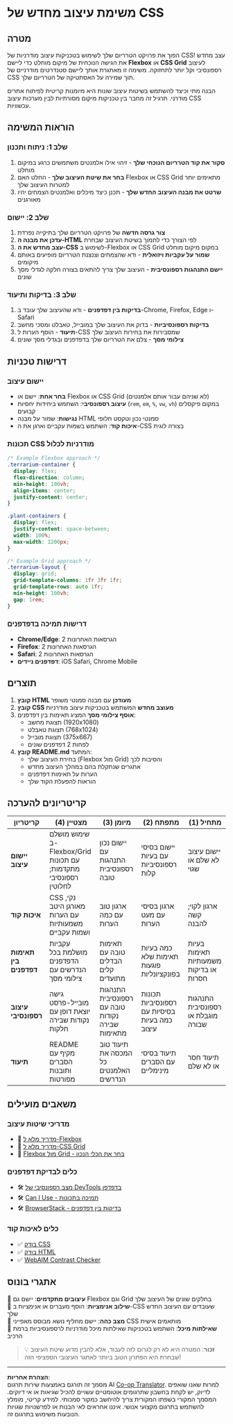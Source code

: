 <!--
CO_OP_TRANSLATOR_METADATA:
{
  "original_hash": "bee6762d4092a13fc7c338814963f980",
  "translation_date": "2025-10-23T01:26:14+00:00",
  "source_file": "3-terrarium/2-intro-to-css/assignment.md",
  "language_code": "he"
}
-->
# משימת עיצוב מחדש של CSS

## מטרה

הפוך את פרויקט הטרריום שלך לשימוש בטכניקות עיצוב מודרניות של CSS! עצב מחדש את הגישה הנוכחית של מיקום מוחלט כדי ליישם **Flexbox** או **CSS Grid** לעיצוב רספונסיבי וקל יותר לתחזוקה. משימה זו מאתגרת אותך ליישם סטנדרטים מודרניים של CSS תוך שמירה על האסתטיקה של הטרריום שלך.

הבנה מתי וכיצד להשתמש בשיטות עיצוב שונות היא מיומנות קריטית לפיתוח אתרים מודרני. תרגיל זה מחבר בין טכניקות מיקום מסורתיות לבין מערכות עיצוב CSS עכשוויות.

## הוראות המשימה

### שלב 1: ניתוח ותכנון
1. **סקור את קוד הטרריום הנוכחי שלך** - זיהוי אילו אלמנטים משתמשים כרגע במיקום מוחלט
2. **בחר את שיטת העיצוב שלך** - החלט האם Flexbox או CSS Grid מתאימים יותר למטרות העיצוב שלך
3. **שרטט את מבנה העיצוב החדש שלך** - תכנן כיצד מיכלים ואלמנטים הצמחים יהיו מאורגנים

### שלב 2: יישום
1. **צור גרסה חדשה** של פרויקט הטרריום שלך בתיקייה נפרדת
2. **עדכן את מבנה ה-HTML** לפי הצורך כדי לתמוך בשיטת העיצוב שבחרת
3. **עצב מחדש את ה-CSS** לשימוש ב-Flexbox או CSS Grid במקום מיקום מוחלט
4. **שמור על עקביות ויזואלית** - ודא שהצמחים וצנצנת הטרריום מופיעים באותם מיקומים
5. **יישם התנהגות רספונסיבית** - העיצוב שלך צריך להתאים בצורה חלקה לגדלי מסך שונים

### שלב 3: בדיקות ותיעוד
1. **בדיקות בין דפדפנים** - ודא שהעיצוב שלך עובד ב-Chrome, Firefox, Edge ו-Safari
2. **בדיקות רספונסיביות** - בדוק את העיצוב שלך במובייל, טאבלט ומסכי מחשב
3. **תיעוד** - הוסף הערות ל-CSS שמסבירות את בחירות העיצוב שלך
4. **צילומי מסך** - צלם את הטרריום שלך בדפדפנים ובגדלי מסך שונים

## דרישות טכניות

### יישום עיצוב
- **בחר אחת**: יישם או Flexbox או CSS Grid (לא שניהם עבור אותם אלמנטים)
- **עיצוב רספונסיבי**: השתמש ביחידות יחסיות (`rem`, `em`, `%`, `vw`, `vh`) במקום פיקסלים קבועים
- **נגישות**: שמור על מבנה HTML סמנטי נכון וטקסט חלופי
- **איכות קוד**: השתמש בשמות עקביים וארגן את ה-CSS בצורה לוגית

### תכונות CSS מודרניות לכלול
```css
/* Example Flexbox approach */
.terrarium-container {
  display: flex;
  flex-direction: column;
  min-height: 100vh;
  align-items: center;
  justify-content: center;
}

.plant-containers {
  display: flex;
  justify-content: space-between;
  width: 100%;
  max-width: 1200px;
}

/* Example Grid approach */
.terrarium-layout {
  display: grid;
  grid-template-columns: 1fr 3fr 1fr;
  grid-template-rows: auto 1fr;
  min-height: 100vh;
  gap: 1rem;
}
```

### דרישות תמיכה בדפדפנים
- **Chrome/Edge**: 2 הגרסאות האחרונות
- **Firefox**: 2 הגרסאות האחרונות  
- **Safari**: 2 הגרסאות האחרונות
- **דפדפנים ניידים**: iOS Safari, Chrome Mobile

## תוצרים

1. **קובץ HTML מעודכן** עם מבנה סמנטי משופר
2. **קובץ CSS מעוצב מחדש** המשתמש בטכניקות עיצוב מודרניות
3. **אוסף צילומי מסך** המציג תאימות בין דפדפנים:
   - תצוגת מחשב (1920x1080)
   - תצוגת טאבלט (768x1024) 
   - תצוגת מובייל (375x667)
   - לפחות 2 דפדפנים שונים
4. **קובץ README.md** המתעד:
   - בחירת העיצוב שלך (Flexbox מול Grid) והסיבות לכך
   - אתגרים שנתקלת בהם במהלך העיצוב מחדש
   - הערות על תאימות דפדפנים
   - הוראות להפעלת הקוד שלך

## קריטריונים להערכה

| קריטריון | מצטיין (4) | מיומן (3) | מתפתח (2) | מתחיל (1) |
|----------|------------|------------|-----------|-----------|
| **יישום עיצוב** | שימוש מושלם ב-Flexbox/Grid עם תכונות מתקדמות; רספונסיבי לחלוטין | יישום נכון עם התנהגות רספונסיבית טובה | יישום בסיסי עם בעיות רספונסיביות קלות | יישום עיצוב לא שלם או שגוי |
| **איכות קוד** | CSS נקי, מאורגן היטב עם הערות משמעותיות ושמות עקביים | ארגון טוב עם כמה הערות | ארגון בסיסי עם מעט הערות | ארגון לקוי; קשה להבנה |
| **תאימות בין דפדפנים** | עקביות מושלמת בכל הדפדפנים הנדרשים עם צילומי מסך | תאימות טובה עם הבדלים קלים מתועדים | כמה בעיות תאימות שלא פוגעות בפונקציונליות | בעיות תאימות משמעותיות או בדיקות חסרות |
| **עיצוב רספונסיבי** | גישה מובייל-פרסט יוצאת דופן עם נקודות שבירה חלקות | התנהגות רספונסיבית טובה עם נקודות שבירה מתאימות | תכונות רספונסיביות בסיסיות עם כמה בעיות עיצוב | התנהגות רספונסיבית מוגבלת או שבורה |
| **תיעוד** | README מקיף עם הסברים ותובנות מפורטות | תיעוד טוב המכסה את כל האלמנטים הנדרשים | תיעוד בסיסי עם הסברים מינימליים | תיעוד חסר או לא שלם |

## משאבים מועילים

### מדריכי שיטות עיצוב
- 📖 [מדריך מלא ל-Flexbox](https://css-tricks.com/snippets/css/a-guide-to-flexbox/)
- 📖 [מדריך מלא ל-CSS Grid](https://css-tricks.com/snippets/css/complete-guide-grid/)
- 📖 [Flexbox מול Grid - בחר את הכלי הנכון](https://blog.webdevsimplified.com/2022-11/flexbox-vs-grid/)

### כלים לבדיקת דפדפנים
- 🛠️ [מצב רספונסיבי של DevTools בדפדפן](https://developer.chrome.com/docs/devtools/device-mode/)
- 🛠️ [Can I Use - תמיכה בתכונות](https://caniuse.com/)
- 🛠️ [BrowserStack - בדיקות בין דפדפנים](https://www.browserstack.com/)

### כלים לאיכות קוד
- ✅ [בודק CSS](https://jigsaw.w3.org/css-validator/)
- ✅ [בודק HTML](https://validator.w3.org/)
- ✅ [WebAIM Contrast Checker](https://webaim.org/resources/contrastchecker/)

## אתגרי בונוס

🌟 **עיצובים מתקדמים**: יישם גם Flexbox וגם Grid בחלקים שונים של העיצוב שלך  
🌟 **שילוב אנימציות**: הוסף מעברים או אנימציות ב-CSS שעובדים עם העיצוב החדש שלך  
🌟 **מצב כהה**: יישם מחליף נושא מבוסס מאפייני CSS מותאמים אישית  
🌟 **שאילתות מיכל**: השתמש בטכניקות שאילתות מיכל מודרניות לרספונסיביות ברמת הרכיב  

> 💡 **זכור**: המטרה היא לא רק לגרום לזה לעבוד, אלא להבין מדוע שיטת העיצוב שבחרת היא הפתרון הטוב ביותר לאתגר העיצובי הספציפי הזה!

---

**הצהרת אחריות**:  
מסמך זה תורגם באמצעות שירות תרגום AI [Co-op Translator](https://github.com/Azure/co-op-translator). למרות שאנו שואפים לדיוק, יש לקחת בחשבון שתרגומים אוטומטיים עשויים להכיל שגיאות או אי דיוקים. המסמך המקורי בשפתו המקורית צריך להיחשב כמקור סמכותי. למידע קריטי, מומלץ להשתמש בתרגום מקצועי אנושי. איננו אחראים לאי הבנות או לפרשנויות שגויות הנובעות משימוש בתרגום זה.